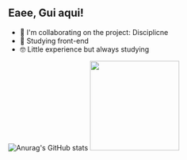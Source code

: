 ## Eaee, Gui aqui!

- 🔭 I'm collaborating on the project: Disciplicne
- 🌱 Studying front-end
- 🤓 Little experience but always studying

![Anurag's GitHub stats](https://github-readme-stats.vercel.app/api?username=GuilhermeHGouvea&show_icons=true&theme=tokyonight)
<img height="180em" src="http://github-readme-stats.vercel.app/api/top-langs/?username=GuilhermeHGouvea&layout=compact&langs_count=16&theme=tokyonight"/>
 
##
